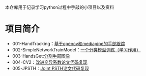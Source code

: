 本仓库用于记录学习python过程中手敲的小项目以及资料

# 项目简介

- 001-HandTracking：[基于opencv和mediapipe的手部跟踪](http://www.magic-knowledge.top/2023/11/12/%e5%9f%ba%e4%ba%8eopencv%e5%92%8cmediapipe%e7%9a%84%e6%89%8b%e9%83%a8%e8%b7%9f%e8%b8%aa%e5%b0%8f%e9%a1%b9%e7%9b%ae/)
- 002-SimpleNetworkTrainModel：[一个分类模型训练（学习作用）](http://www.magic-knowledge.top/2023/11/12/015pytorch%e5%85%a5%e9%97%a8-%e5%ae%8c%e6%95%b4%e7%9a%84%e8%ae%ad%e7%bb%83%e6%b5%81%e7%a8%8b/)
- 003-HandsGet:[分割手部图像](http://www.magic-knowledge.top/2023/11/24/%e5%88%86%e5%89%b2%e6%89%8b%e9%83%a8%e5%9b%be%e5%83%8f/)
- 004-CV2：[改进变异系数论文代码复现](https://journals.physiology.org/doi/abs/10.1152/jn.1996.75.5.1806)
- 005-JPSTH：[Joint PSTH论文代码复现](https://journals.physiology.org/doi/abs/10.1152/jn.1989.61.5.900)